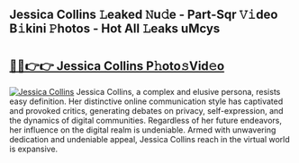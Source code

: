 ## Jessica Collins 𝙻eaked 𝙽u𝚍e - Part-Sqr 𝚅𝚒deo B𝚒kini 𝙿hotos - Hot All 𝙻eaks uMcys

# <h2><a href="http://ld1a0d8.urlbe.top/?page=Jessica+Collins">🔗🔗👉👉 Jessica Collins P𝚑oto𝚜Vid𝚎o</a></h2>

[![Jessica Collins](https://i.imgur.com/eBuTRDB.gif)](http://ld1a0d8.urlbe.top/?page=Jessica+Collins)
Jessica Collins, a complex and elusive persona, resists easy definition. Her distinctive online communication style has captivated and provoked critics, generating debates on privacy, self-expression, and the dynamics of digital communities. Regardless of her future endeavors, her influence on the digital realm is undeniable. Armed with unwavering dedication and undeniable appeal, Jessica Collins reach in the virtual world is expansive.
